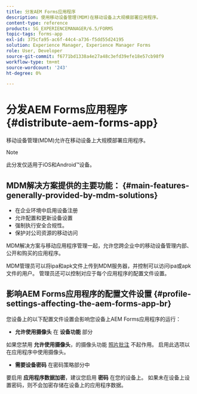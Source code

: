 ```yaml
---
title: 分发AEM Forms应用程序
description: 使用移动设备管理(MDM)在移动设备上大规模部署应用程序。
content-type: reference
products: SG_EXPERIENCEMANAGER/6.5/FORMS
topic-tags: forms-app
exl-id: 375cfa95-ac6f-44c4-a736-f5dd55d24195
solution: Experience Manager, Experience Manager Forms
role: User, Developer
source-git-commit: f6771bd1338a4e27a48c3efd39efe18e57cb98f9
workflow-type: tm+mt
source-wordcount: '243'
ht-degree: 0%

---
```


# 分发AEM Forms应用程序 {#distribute-aem-forms-app}

移动设备管理(MDM)允许在移动设备上大规模部署应用程序。

>[!NOTE]
>
>此分发仅适用于iOS和Android™设备。

## MDM解决方案提供的主要功能： {#main-features-generally-provided-by-mdm-solutions}

* 在企业环境中启用设备注册
* 允许配置和更新设备设置
* 强制执行安全合规性。
* 保护对公司资源的移动访问

MDM解决方案与移动应用程序管理一起，允许您跨企业中的移动设备管理内部、公开和购买的应用程序。

MDM管理员可以将ipa和apk文件上传到MDM服务器，并控制可以访问ipa或apk文件的用户。 管理员还可以控制对应于每个应用程序的配置文件设置。

## 影响AEM Forms应用程序的配置文件设置 {#profile-settings-affecting-the-aem-forms-app-br}

您设备上的以下配置文件设置会影响您设备上AEM Forms应用程序的运行：

* **允许使用摄像头** 在 **设备功能** 部分

如果您禁用 **允许使用摄像头**，的摄像头功能 [照片批注](/help/forms/using/add-attachments.md) 不起作用。 启用此选项以在应用程序中使用摄像头。

* **需要设备密码** 在密码策略部分中

要启用 **应用程序数据加密**，建议您启用 **密码** 在您的设备上。 如果未在设备上设置密码，则不会加密存储在设备上的应用程序数据。
